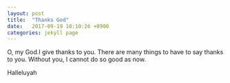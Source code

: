 ```yaml
---
layout: post
title:  "Thanks God"
date:   2017-09-19 10:10:26 +0900
categories: jekyll page
---
```

O, my God.I give thanks to you.
There are many things to have to say thanks to you.
Without you, I cannot do so good as now.

Halleluyah

